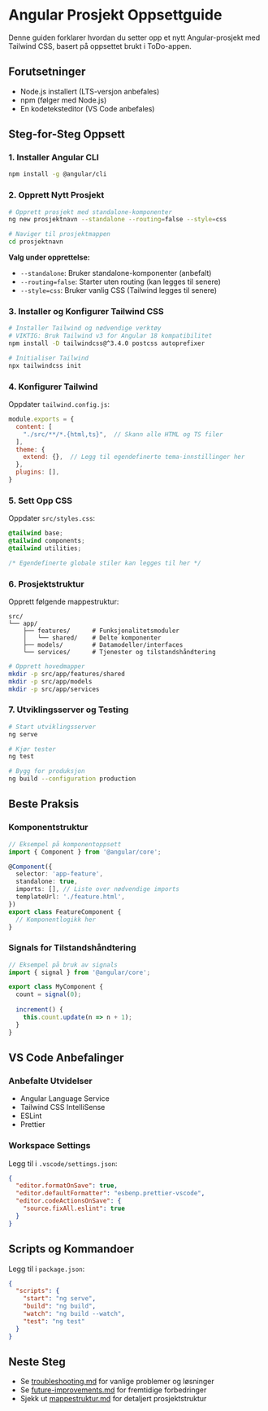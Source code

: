 # Angular Prosjekt Oppsettguide

Denne guiden forklarer hvordan du setter opp et nytt Angular-prosjekt med Tailwind CSS, basert på oppsettet brukt i ToDo-appen.

## Forutsetninger
- Node.js installert (LTS-versjon anbefales)
- npm (følger med Node.js)
- En kodeteksteditor (VS Code anbefales)

## Steg-for-Steg Oppsett

### 1. Installer Angular CLI
```bash
npm install -g @angular/cli
```

### 2. Opprett Nytt Prosjekt
```bash
# Opprett prosjekt med standalone-komponenter
ng new prosjektnavn --standalone --routing=false --style=css

# Naviger til prosjektmappen
cd prosjektnavn
```

**Valg under opprettelse:**
- `--standalone`: Bruker standalone-komponenter (anbefalt)
- `--routing=false`: Starter uten routing (kan legges til senere)
- `--style=css`: Bruker vanlig CSS (Tailwind legges til senere)

### 3. Installer og Konfigurer Tailwind CSS
```bash
# Installer Tailwind og nødvendige verktøy
# VIKTIG: Bruk Tailwind v3 for Angular 18 kompatibilitet
npm install -D tailwindcss@^3.4.0 postcss autoprefixer

# Initialiser Tailwind
npx tailwindcss init
```

### 4. Konfigurer Tailwind
Oppdater `tailwind.config.js`:
```javascript
module.exports = {
  content: [
    "./src/**/*.{html,ts}",  // Skann alle HTML og TS filer
  ],
  theme: {
    extend: {},  // Legg til egendefinerte tema-innstillinger her
  },
  plugins: [],
}
```

### 5. Sett Opp CSS
Oppdater `src/styles.css`:
```css
@tailwind base;
@tailwind components;
@tailwind utilities;

/* Egendefinerte globale stiler kan legges til her */
```

### 6. Prosjektstruktur
Opprett følgende mappestruktur:
```
src/
└── app/
    ├── features/      # Funksjonalitetsmoduler
    │   └── shared/    # Delte komponenter
    ├── models/        # Datamodeller/interfaces
    └── services/      # Tjenester og tilstandshåndtering
```

```bash
# Opprett hovedmapper
mkdir -p src/app/features/shared
mkdir -p src/app/models
mkdir -p src/app/services
```

### 7. Utviklingsserver og Testing
```bash
# Start utviklingsserver
ng serve

# Kjør tester
ng test

# Bygg for produksjon
ng build --configuration production
```

## Beste Praksis

### Komponentstruktur
```typescript
// Eksempel på komponentoppsett
import { Component } from '@angular/core';

@Component({
  selector: 'app-feature',
  standalone: true,
  imports: [], // Liste over nødvendige imports
  templateUrl: './feature.html',
})
export class FeatureComponent {
  // Komponentlogikk her
}
```

### Signals for Tilstandshåndtering
```typescript
// Eksempel på bruk av signals
import { signal } from '@angular/core';

export class MyComponent {
  count = signal(0);
  
  increment() {
    this.count.update(n => n + 1);
  }
}
```

## VS Code Anbefalinger

### Anbefalte Utvidelser
- Angular Language Service
- Tailwind CSS IntelliSense
- ESLint
- Prettier

### Workspace Settings
Legg til i `.vscode/settings.json`:
```json
{
  "editor.formatOnSave": true,
  "editor.defaultFormatter": "esbenp.prettier-vscode",
  "editor.codeActionsOnSave": {
    "source.fixAll.eslint": true
  }
}
```

## Scripts og Kommandoer
Legg til i `package.json`:
```json
{
  "scripts": {
    "start": "ng serve",
    "build": "ng build",
    "watch": "ng build --watch",
    "test": "ng test"
  }
}
```

## Neste Steg
- Se [troubleshooting.md](./troubleshooting.md) for vanlige problemer og løsninger
- Se [future-improvements.md](./future-improvements.md) for fremtidige forbedringer
- Sjekk ut [mappestruktur.md](./mappestruktur.md) for detaljert prosjektstruktur